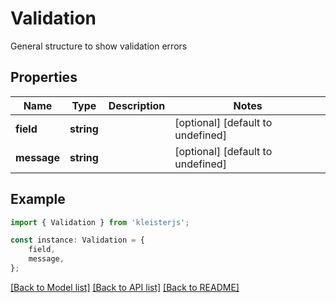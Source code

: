 # Validation

General structure to show validation errors

## Properties

Name | Type | Description | Notes
------------ | ------------- | ------------- | -------------
**field** | **string** |  | [optional] [default to undefined]
**message** | **string** |  | [optional] [default to undefined]

## Example

```typescript
import { Validation } from 'kleisterjs';

const instance: Validation = {
    field,
    message,
};
```

[[Back to Model list]](../README.md#documentation-for-models) [[Back to API list]](../README.md#documentation-for-api-endpoints) [[Back to README]](../README.md)

